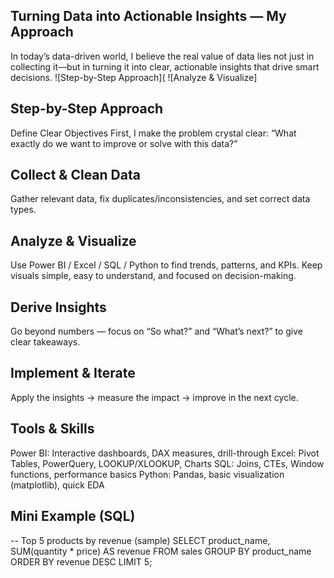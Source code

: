 ## Turning Data into Actionable Insights — My Approach
In today’s data-driven world, I believe the real value of data lies not just in collecting it—but in turning it into clear, actionable insights that drive smart decisions.
![Step-by-Step Approach](
![Analyze & Visualize]
## Step-by-Step Approach
Define Clear Objectives
First, I make the problem crystal clear: “What exactly do we want to improve or solve with this data?”

## Collect & Clean Data
Gather relevant data, fix duplicates/inconsistencies, and set correct data types.

## Analyze & Visualize
Use Power BI / Excel / SQL / Python to find trends, patterns, and KPIs.
Keep visuals simple, easy to understand, and focused on decision-making.

## Derive Insights
Go beyond numbers — focus on “So what?” and “What’s next?” to give clear takeaways.

## Implement & Iterate
Apply the insights → measure the impact → improve in the next cycle.

## Tools & Skills
Power BI: Interactive dashboards, DAX measures, drill-through
Excel: Pivot Tables, PowerQuery, LOOKUP/XLOOKUP, Charts
SQL: Joins, CTEs, Window functions, performance basics
Python: Pandas, basic visualization (matplotlib), quick EDA

## Mini Example (SQL)

-- Top 5 products by revenue (sample)
SELECT product_name,
       SUM(quantity * price) AS revenue
FROM sales
GROUP BY product_name
ORDER BY revenue DESC
LIMIT 5;
